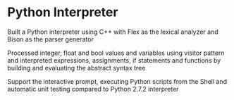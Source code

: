 # Python Interpreter

Built a Python interpreter using C++ with Flex as the lexical analyzer and Bison as the
parser generator

Processed integer, float and bool values and variables using visitor pattern and
interpreted expressions, assignments, if statements and functions by building and
evaluating the abstract syntax tree

Support the interactive prompt, executing Python scripts from the Shell and automatic
unit testing compared to Python 2.7.2 interpreter
